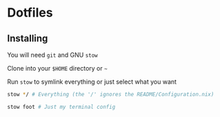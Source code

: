 # Dotfiles

## Installing

You will need `git` and GNU `stow`

Clone into your `$HOME` directory or `~`

Run `stow` to symlink everything or just select what you want

```bash
stow */ # Everything (the '/' ignores the README/Configuration.nix)
```

```bash
stow foot # Just my terminal config
```